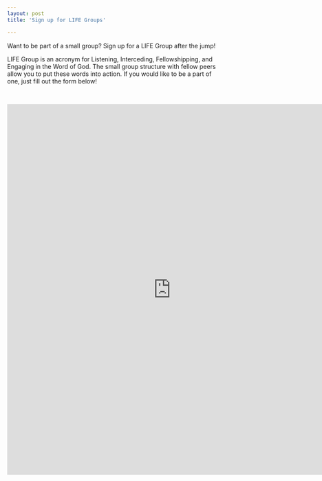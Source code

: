 ```yaml
---
layout: post
title: 'Sign up for LIFE Groups'

---
```


Want to be part of a small group? Sign up for a LIFE Group after the jump!

LIFE Group is an acronym for Listening, Interceding, Fellowshipping, and Engaging in the Word of God. The small group structure with fellow peers allow you to put these words into action. If you would like to be a part of one, just fill out the form below!

&nbsp;

<iframe width="760" height="859" src="https://docs.google.com/spreadsheet/embeddedform?formkey=dFVtVlVGV1AtallkalFpbVVJWWdxd3c6MQ" frameborder="0" marginheight="0" marginwidth="0"></iframe>

